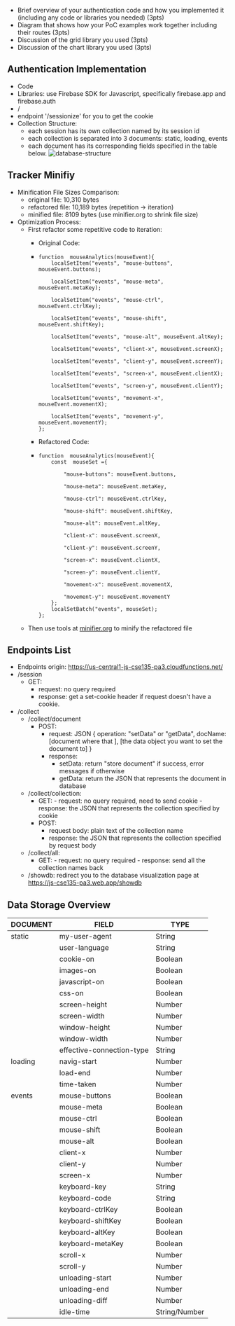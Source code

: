 -   Brief overview of your authentication code and how you implemented it (including any code or libraries you needed) (3pts)
-   Diagram that shows how your PoC examples work together including their routes (3pts)
-   Discussion of the grid library you used (3pts)
-   Discussion of the chart library you used (3pts)

## Authentication  Implementation
- Code
- Libraries: use Firebase SDK for Javascript, specifically firebase.app and firebase.auth 
- /
- endpoint '/sessionize' for you to get the cookie
- Collection Structure:
	- each session has its own collection named by its session id
	- each collection is separated into 3 documents: static, loading, events
	- each document has its corresponding fields specified in the table below.
![database-structure](https://github.com/jis216/jis216.github.io/blob/master/demo_imgs/database-structure.png)

## Tracker Minifiy
-	Minification File Sizes Comparison:
	-	original file: 10,310 bytes
	-	refactored file: 10,189 bytes (repetition -> iteration)
	-	minified file: 8109 bytes (use minifier.org to shrink file size)
- Optimization Process:
	- First refactor some repetitive code to iteration:
		- Original Code:
		-	```
			function  mouseAnalytics(mouseEvent){
				localSetItem("events", "mouse-buttons", mouseEvent.buttons);
		
				localSetItem("events", "mouse-meta", mouseEvent.metaKey);
				
				localSetItem("events", "mouse-ctrl", mouseEvent.ctrlKey);
				
				localSetItem("events", "mouse-shift", mouseEvent.shiftKey);
				
				localSetItem("events", "mouse-alt", mouseEvent.altKey);
				
				localSetItem("events", "client-x", mouseEvent.screenX);
				
				localSetItem("events", "client-y", mouseEvent.screenY);
				
				localSetItem("events", "screen-x", mouseEvent.clientX);
				
				localSetItem("events", "screen-y", mouseEvent.clientY);
				
				localSetItem("events", "movement-x", mouseEvent.movementX);
				
				localSetItem("events", "movement-y", mouseEvent.movementY);
			};
			```

		-	Refactored Code:
		-	```
			function  mouseAnalytics(mouseEvent){
				const  mouseSet ={
				
					"mouse-buttons": mouseEvent.buttons,
				
					"mouse-meta": mouseEvent.metaKey,
					
					"mouse-ctrl": mouseEvent.ctrlKey,
					
					"mouse-shift": mouseEvent.shiftKey,
					
					"mouse-alt": mouseEvent.altKey,
					
					"client-x": mouseEvent.screenX,
					
					"client-y": mouseEvent.screenY,
					
					"screen-x": mouseEvent.clientX,
					
					"screen-y": mouseEvent.clientY,
					
					"movement-x": mouseEvent.movementX,
					
					"movement-y": mouseEvent.movementY
				};
				localSetBatch("events", mouseSet);
			};
			```
	- Then use tools at [minifier.org](https://www.minifier.org/) to minify the refactored file

## Endpoints List
- Endpoints origin: https://us-central1-js-cse135-pa3.cloudfunctions.net/
- /session
	- GET: 
		- request: no query required
		- response: get a set-cookie header if request doesn't have a cookie.
- /collect
	- /collect/document
		- POST: 
			- request: JSON {
				operation: "setData" or "getData",
				docName: [document where that ],
				[the data object you want to set the document to]
				}
			- response:
				- setData: 
				return "store document" if success, error messages if otherwise
				- getData: 
				return the JSON that represents the document in database
	- /collect/collection:
		- GET: 
				- request: no query required, need to send cookie
				- response: the JSON that represents the collection specified by cookie
		- POST:
			- request body: plain text of the collection name
			- response: the JSON that represents the collection specified by request body
	- /collect/all:
		- GET: 
				- request: no query required
				- response: send all the collection names back
	- /showdb: redirect you to the database visualization page at https://js-cse135-pa3.web.app/showdb
	
## Data Storage Overview
<table>
<thead>
<tr>
<th>DOCUMENT</th>
<th>FIELD</th>
<th>TYPE</th>
</tr>
</thead>
<tbody>
<tr>
<td>static</td>
<td>my-user-agent</td>
<td>String</td>
</tr>
<tr>
<td></td>
<td>user-language</td>
<td>String</td>
</tr>
<tr>
<td></td>
<td>cookie-on</td>
<td>Boolean</td>
</tr>
<tr>
<td></td>
<td>images-on</td>
<td>Boolean</td>
</tr>
<tr>
<td></td>
<td>javascript-on</td>
<td>Boolean</td>
</tr>
<tr>
<td></td>
<td>css-on</td>
<td>Boolean</td>
</tr>
<tr>
<td></td>
<td>screen-height</td>
<td>Number</td>
</tr>
<tr>
<td></td>
<td>screen-width</td>
<td>Number</td>
</tr>
<tr>
<td></td>
<td>window-height</td>
<td>Number</td>
</tr>
<tr>
<td></td>
<td>window-width</td>
<td>Number</td>
</tr>
<tr>
<td></td>
<td>effective-connection-type</td>
<td>String</td>
</tr>
<tr>
<td>loading</td>
<td>navig-start</td>
<td>Number</td>
</tr>
<tr>
<td></td>
<td>load-end</td>
<td>Number</td>
</tr>
<tr>
<td></td>
<td>time-taken</td>
<td>Number</td>
</tr>
<tr>
<td>events</td>
<td>mouse-buttons</td>
<td>Boolean</td>
</tr>
<tr>
<td></td>
<td>mouse-meta</td>
<td>Boolean</td>
</tr>
<tr>
<td></td>
<td>mouse-ctrl</td>
<td>Boolean</td>
</tr>
<tr>
<td></td>
<td>mouse-shift</td>
<td>Boolean</td>
</tr>
<tr>
<td></td>
<td>mouse-alt</td>
<td>Boolean</td>
</tr>
<tr>
<td></td>
<td>client-x</td>
<td>Number</td>
</tr>
<tr>
<td></td>
<td>client-y</td>
<td>Number</td>
</tr>
<tr>
<td></td>
<td>screen-x</td>
<td>Number</td>
</tr>
<tr>
<td></td>
<td>keyboard-key</td>
<td>String</td>
</tr>
<tr>
<td></td>
<td>keyboard-code</td>
<td>String</td>
</tr>
<tr>
<td></td>
<td>keyboard-ctrlKey</td>
<td>Boolean</td>
</tr>
<tr>
<td></td>
<td>keyboard-shiftKey</td>
<td>Boolean</td>
</tr>
<tr>
<td></td>
<td>keyboard-altKey</td>
<td>Boolean</td>
</tr>
<tr>
<td></td>
<td>keyboard-metaKey</td>
<td>Boolean</td>
</tr>
<tr>
<td></td>
<td>scroll-x</td>
<td>Number</td>
</tr>
<tr>
<td></td>
<td>scroll-y</td>
<td>Number</td>
</tr>
<tr>
<td></td>
<td>unloading-start</td>
<td>Number</td>
</tr>
<tr>
<td></td>
<td>unloading-end</td>
<td>Number</td>
</tr>
<tr>
<td></td>
<td>unloading-diff</td>
<td>Number</td>
</tr>
<tr>
<td></td>
<td>idle-time</td>
<td>String/Number</td>
</tr>
</tbody>
</table>

<!--stackedit_data:
eyJoaXN0b3J5IjpbNzczODA0NDgwLC0xODIxMTE5MzgzXX0=
-->